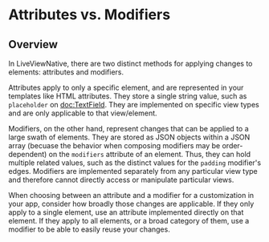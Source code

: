 # Attributes vs. Modifiers

## Overview

In LiveViewNative, there are two distinct methods for applying changes to elements: attributes and modifiers.

Attributes apply to only a specific element, and are represented in your templates like HTML attributes. They store a single string value, such as `placeholder` on <doc:TextField>. They are implemented on specific view types and are only applicable to that view/element.

Modifiers, on the other hand, represent changes that can be applied to a large swath of elements. They are stored as JSON objects within a JSON array (becuase the behavior when composing modifiers may be order-dependent) on the `modifiers` attribute of an element. Thus, they can hold multiple related values, such as the distinct values for the `padding` modifier's edges. Modifiers are implemented separately from any particular view type and therefore cannot directly access or manipulate particular views.

When choosing between an attribute and a modifier for a customization in your app, consider how broadly those changes are applicable. If they only apply to a single element, use an attribute implemented directly on that element. If they apply to all elements, or a broad category of them, use a modifier to be able to easily reuse your changes.
